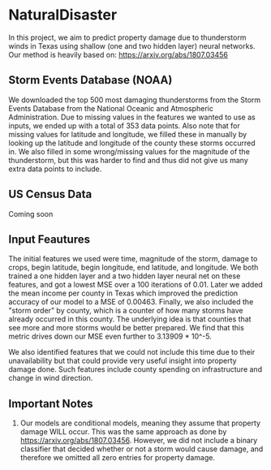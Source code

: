 # NaturalDisaster

In this project, we aim to predict property damage due to thunderstorm winds in Texas using shallow (one and two hidden layer) neural networks. Our method is heavily based on: https://arxiv.org/abs/1807.03456 

Storm Events Database (NOAA)
---
We downloaded the top 500 most damaging thunderstorms from the Storm Events Database from the National Oceanic and Atmospheric Administration. Due to missing values in the features we wanted to use as inputs, we ended up with a total of 353 data points. Also note that for missing values for latitude and longitude, we filled these in manually by looking up the latitude and longitude of the county these storms occurred in. We also filled in some wrong/missing values for the magnitude of the thunderstorm, but this was harder to find and thus did not give us many extra data points to include.  

US Census Data
---
Coming soon

Input Feautures
---
The initial features we used were time, magnitude of the storm, damage to crops, begin latitude, begin longitude, end latitude, and longitude. We both trained a one hidden layer and a two hidden layer neural net on these features, and got a lowest MSE over a 100 iterations of 0.01. Later we added the mean income per county in Texas which improved the prediction accuracy of our model to a MSE of 0.00463. Finally, we also included the "storm order" by county, which is a counter of how many storms have already occurred in this county. The underlying idea is that counties that see more and more storms would be better prepared. We find that this metric drives down our MSE even further to 3.13909 * 10^-5. 

We also identified features that we could not include this time due to their unavailability but that could provide very useful insight into property damage done. Such features include county spending on infrastructure and change in wind direction.  

Important Notes
---
1. Our models are conditional models, meaning they assume that property damage WILL occur. This was the same approach as done by https://arxiv.org/abs/1807.03456. However, we did not include a binary classifier that decided whether or not a storm would cause damage, and therefore we omitted all zero entries for property damage. 
